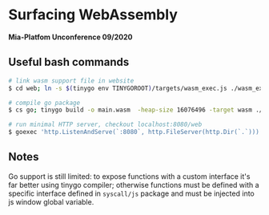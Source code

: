 # Surfacing WebAssembly

**Mia-Platfom Unconference 09/2020**

## Useful bash commands

```bash
# link wasm support file in website
$ cd web; ln -s $(tinygo env TINYGOROOT)/targets/wasm_exec.js ./wasm_exec.js

# compile go package
$ cs go; tinygo build -o main.wasm  -heap-size 16076496 -target wasm ./main.go

# run minimal HTTP server, checkout localhost:8080/web
$ goexec 'http.ListenAndServe(`:8080`, http.FileServer(http.Dir(`.`)))'
```

## Notes

Go support is still limited: to expose functions with a custom interface it's far better using tinygo compiler; otherwise functions must be defined with a specific interface defined in `syscall/js` package and must be injected into js window global variable.
